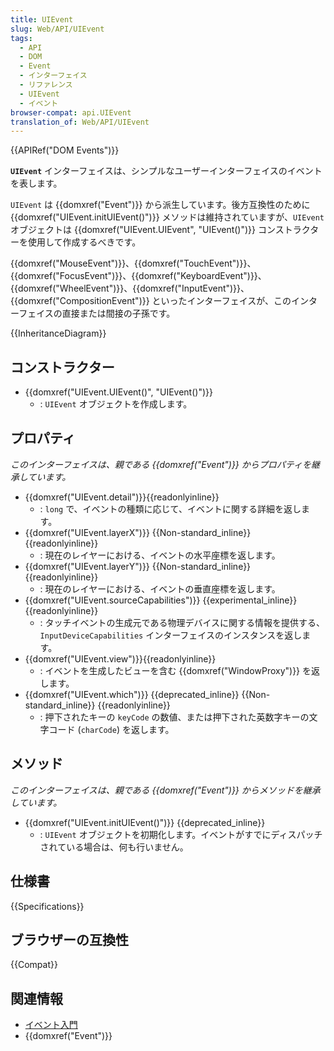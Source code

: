 ```yaml
---
title: UIEvent
slug: Web/API/UIEvent
tags:
  - API
  - DOM
  - Event
  - インターフェイス
  - リファレンス
  - UIEvent
  - イベント
browser-compat: api.UIEvent
translation_of: Web/API/UIEvent
---
```

{{APIRef("DOM Events")}}

**`UIEvent`** インターフェイスは、シンプルなユーザーインターフェイスのイベントを表します。

`UIEvent` は {{domxref("Event")}} から派生しています。後方互換性のために {{domxref("UIEvent.initUIEvent()")}} メソッドは維持されていますが、`UIEvent` オブジェクトは {{domxref("UIEvent.UIEvent", "UIEvent()")}} コンストラクターを使用して作成するべきです。

{{domxref("MouseEvent")}}、{{domxref("TouchEvent")}}、{{domxref("FocusEvent")}}、{{domxref("KeyboardEvent")}}、{{domxref("WheelEvent")}}、{{domxref("InputEvent")}}、{{domxref("CompositionEvent")}} といったインターフェイスが、このインターフェイスの直接または間接の子孫です。

{{InheritanceDiagram}}

## コンストラクター

- {{domxref("UIEvent.UIEvent()", "UIEvent()")}}
  - : `UIEvent` オブジェクトを作成します。

## プロパティ

_このインターフェイスは、親である {{domxref("Event")}} からプロパティを継承しています。_

- {{domxref("UIEvent.detail")}}{{readonlyinline}}
  - : `long` で、イベントの種類に応じて、イベントに関する詳細を返します。
- {{domxref("UIEvent.layerX")}} {{Non-standard_inline}} {{readonlyinline}}
  - : 現在のレイヤーにおける、イベントの水平座標を返します。
- {{domxref("UIEvent.layerY")}} {{Non-standard_inline}} {{readonlyinline}}
  - : 現在のレイヤーにおける、イベントの垂直座標を返します。
- {{domxref("UIEvent.sourceCapabilities")}} {{experimental_inline}} {{readonlyinline}}
  - : タッチイベントの生成元である物理デバイスに関する情報を提供する、 `InputDeviceCapabilities` インターフェイスのインスタンスを返します。
- {{domxref("UIEvent.view")}}{{readonlyinline}}
  - : イベントを生成したビューを含む {{domxref("WindowProxy")}} を返します。
- {{domxref("UIEvent.which")}} {{deprecated_inline}} {{Non-standard_inline}} {{readonlyinline}}
  - : 押下されたキーの `keyCode` の数値、または押下された英数字キーの文字コード (`charCode`) を返します。

## メソッド

_このインターフェイスは、親である {{domxref("Event")}} からメソッドを継承しています。_

- {{domxref("UIEvent.initUIEvent()")}} {{deprecated_inline}}
  - : `UIEvent` オブジェクトを初期化します。イベントがすでにディスパッチされている場合は、何も行いません。

## 仕様書

{{Specifications}}

## ブラウザーの互換性

{{Compat}}

## 関連情報

- [イベント入門](/ja/docs/Learn/JavaScript/Building_blocks/Events)
- {{domxref("Event")}}
